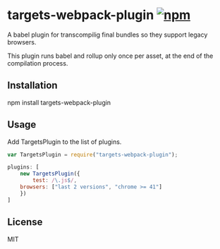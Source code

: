 # targets-webpack-plugin [![npm](https://img.shields.io/npm/v/targets-webpack-plugin.svg)](https://www.npmjs.com/package/targets-webpack-plugin)

A babel plugin for transcompilig final bundles so they support legacy browsers.

This plugin runs babel and rollup only once per asset, at the end of the compilation process.

## Installation

   npm install targets-webpack-plugin

## Usage

Add TargetsPlugin to the list of plugins.

```js
var TargetsPlugin = require("targets-webpack-plugin");

plugins: [
	new TargetsPlugin({
		test: /\.js$/,
    browsers: ["last 2 versions", "chrome >= 41"]
	})
]
```

## License

MIT
